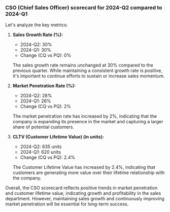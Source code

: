 
### CSO (Chief Sales Officer) scorecard for 2024-Q2 compared to 2024-Q1



Let's analyze the key metrics:




1. **Sales Growth Rate (%):**
   - 2024-Q2: 30%
   - 2024-Q1: 30%
   - Change (CQ vs PQ): 0%

   The sales growth rate remains unchanged at 30% compared to the previous quarter. While maintaining a consistent growth rate is positive, it's important to continue efforts to sustain or increase sales momentum.

2. **Market Penetration Rate (%):**
   - 2024-Q2: 28%
   - 2024-Q1: 26%
   - Change (CQ vs PQ): 2%

   The market penetration rate has increased by 2%, indicating that the company is expanding its presence in the market and capturing a larger share of potential customers.

3. **CLTV (Customer Lifetime Value) (in units):**
   - 2024-Q2: 635 units
   - 2024-Q1: 620 units
   - Change (CQ vs PQ): 2.4%

   The Customer Lifetime Value has increased by 2.4%, indicating that customers are generating more value over their lifetime relationship with the company.

Overall, the CSO scorecard reflects positive trends in market penetration and customer lifetime value, indicating growth and profitability in the sales department. However, maintaining sales growth and continuously improving market penetration will be essential for long-term success.

